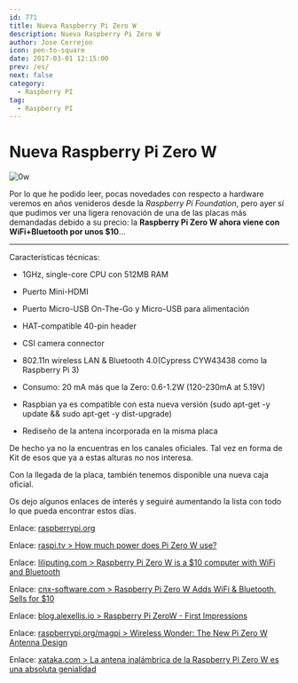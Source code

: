 ```yaml
---
id: 771
title: Nueva Raspberry Pi Zero W
description: Nueva Raspberry Pi Zero W
author: Jose Cerrejon
icon: pen-to-square
date: 2017-03-01 12:15:00
prev: /es/
next: false
category:
  - Raspberry PI
tag:
  - Raspberry PI
---
```


# Nueva Raspberry Pi Zero W

![0w](/images/2017/03/0w.png)

Por lo que he podido leer, pocas novedades con respecto a hardware veremos en años venideros desde la *Raspberry Pi Foundation*, pero ayer sí que pudimos ver una ligera renovación de una de las placas más demandadas debido a su precio: la **Raspberry Pi Zero W ahora viene con WiFi+Bluetooth por unos $10**...

- - -

Características técnicas:

* 1GHz, single-core CPU con 512MB RAM

* Puerto Mini-HDMI

* Puerto Micro-USB On-The-Go y Micro-USB para alimentación

* HAT-compatible 40-pin header

* CSI camera connector

* 802.11n wireless LAN & Bluetooth 4.0(Cypress CYW43438 como la Raspberry Pi 3)

* Consumo: 20 mA más que la Zero: 0.6-1.2W (120-230mA at 5.19V)

* Raspbian ya es compatible con esta nueva versión (sudo apt-get -y update && sudo apt-get -y dist-upgrade)

* Rediseño de la antena incorporada en la misma placa

De hecho ya no la encuentras en los canales oficiales. Tal vez en forma de Kit de esos que ya a estas alturas no nos interesa.

Con la llegada de la placa, también tenemos disponible una nueva caja oficial.

Os dejo algunos enlaces de interés y seguiré aumentando la lista con todo lo que pueda encontrar estos días.

Enlace: [raspberrypi.org](https://www.raspberrypi.org/blog/raspberry-pi-zero-w-joins-family/)

Enlace: [raspi.tv > How much power does Pi Zero W use?](http://raspi.tv/2017/how-much-power-does-pi-zero-w-use)

Enlace: [liliputing.com > Raspberry Pi Zero W is a $10 computer with WiFi and Bluetooth](https://liliputing.com/2017/02/raspberry-pi-zero-w-10-computer-wifi-bluetooth.html)

Enlace: [cnx-software.com > Raspberry Pi Zero W Adds WiFi & Bluetooth, Sells for $10](http://www.cnx-software.com/2017/02/28/raspberry-pi-zero-w-adds-wifi-bluetooth-sells-for-10)

Enlace: [blog.alexellis.io > Raspberry Pi ZeroW - First Impressions](http://blog.alexellis.io/pizerow-first-impressions/)

Enlace: [raspberrypi.org/magpi > Wireless Wonder: The New Pi Zero W Antenna Design](https://www.raspberrypi.org/magpi/pi-zero-w-wireless-antenna-design/)

Enlace: [xataka.com > La antena inalámbrica de la Raspberry Pi Zero W es una absoluta genialidad](https://www.xataka.com/ordenadores/la-antena-inalambrica-de-la-raspberry-pi-zero-w-es-una-absoluta-genialidad)